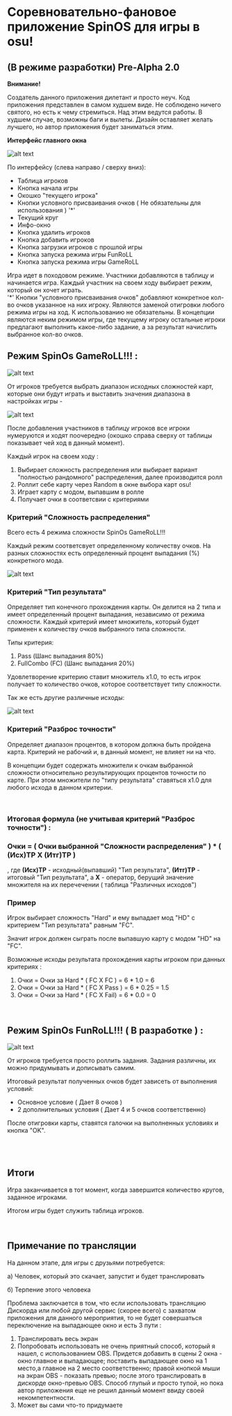 # Соревновательно-фановое приложение SpinOS для игры в osu!
## (В режиме разработки) Pre-Alpha 2.0

**Внимание!**

Создатель данного приложения дилетант и просто неуч.
Код приложения представлен в самом худшем виде. Не соблюдено ничего святого, но есть к чему стремиться. Над этим ведутся работы. В худшем случае, возможны баги и вылеты. Дизайн оставляет желать лучшего, но автор приложения будет заниматься этим.

**Интерфейс главного окна**

![alt text](https://sun9-46.userapi.com/impg/VtNxByo76XbAqGWr8cIQg5vblAeia-Wn7820gw/5gSneez2qUE.jpg?size=982x608&quality=96&sign=cadee28e7d54ed57e905e29e12b1ae4e&type=album)

По интерфейсу (слева направо / сверху вниз):
- Таблица игроков
- Кнопка начала игры
- Окошко "текущего игрока"
- Кнопки условного присваивания очков ( Не обязательны для использования ) '*'
- Текущий круг
- Инфо-окно
- Кнопка удалить игроков
- Кнопка добавить игроков
- Кнопка загрузки игроков с прошлой игры
- Кнопка запуска режима игры FunRoLL
- Кнопка запуска режима игры GameRoLL

Игра идет в походовом режиме. Участники добавляются в таблицу и начинается игра. Каждый участник на своем ходу выбирает режим, который он хочет играть.
<br>
'*' Кнопки "условного присваивания очков" добавляют конкретное кол-во очков указанное на них игроку. Являются заменой отигровки любого режима игры на ход. К использованию не обязательны. В концепции являются неким режимом игры, где текущему игроку остальные игроки предлагают выполнить какое-либо задание, а за результат начислить выбранное кол-во очков.


## Режим SpinOs GameRoLL!!! :

![alt text](https://sun9-41.userapi.com/impg/DM32vFTvHY9Bmm8U8sF8zIcjBeJ3UlmpLzFIEQ/1N06Ny9HHt8.jpg?size=783x490&quality=96&sign=843f48ef122999c916d4bd6f436001f1&type=album)

От игроков требуется выбрать диапазон исходных сложностей карт, которые они будут играть и выставить значения диапазона в настройках игры - 

![alt text](https://sun9-50.userapi.com/impg/6ZXnK9GNzwWyO1u9A3ma4GmTpkso_iAvGDZCIQ/U0CSlqqUUWE.jpg?size=582x182&quality=96&sign=761c0eb34be925a2c590989f83314b66&type=album)

После добавления участников в таблицу игроков все игроки нумеруются и ходят поочередно (окошко справа сверху от таблицы показывает чей ход в данный момент).

Каждый игрок на своем ходу :

1) Выбирает сложность распределения или выбирает вариант "полностью рандомного" распределения, далее производится ролл
2) Роллит себе карту через Random в окне выбора карт osu!
3) Играет карту с модом, выпавшим в ролле
4) Получает очки в соответсвии с критериями


### Критерий "Сложность распределения"
Всего есть 4 режима сложности SpinOs GameRoLL!!!

Каждый режим соответсвует определенному количеству очков.
На разных сложностях есть определенный процент выпадания (%) конкретного мода.

![alt text](https://sun9-72.userapi.com/impg/kIjWenVhSN9Tw0IJITpDS66Chlmytx71B8rnDA/qUS_RkpaZZM.jpg?size=487x208&quality=96&sign=8ab2a8831d887e85657a7441ead45d61&type=album)

### Критерий "Тип результата"
Определяет тип конечного прохождения карты.
Он делится на 2 типа и имеет определенный процент выпадания, независимо от режима сложности.
Каждый критерий имеет множитель, который будет применен к количеству очков выбранного типа сложности.

Типы критерия:
1) Pass (Шанс выпадания 80%)
2) FullCombo (FC) (Шанс выпадания 20%)

Удовлетворение критерию ставит множитель x1.0, то есть игрок получает то количество очков, которое соответствует типу сложности.

Так же есть другие различные исходы:

![alt text](https://sun9-15.userapi.com/impg/3ujafquvrpAz6dAWxiEkKJmo9yjpIXupPUhiZA/mfSA8eFcUNo.jpg?size=652x119&quality=96&sign=7b6ac756eb5dc0c36c7cb01663c2c6cc&type=album)

### Критерий "Разброс точности"
Определяет диапазон процентов, в котором должна быть пройдена карта.
Критерий не рабочий и, в данный момент, не влияет ни на что.

В концепции будет содержать множители к очкам выбранной сложности относительно результирующих процентов точности по карте. При этом множители по "типу результата" ставяться x1.0 для любого исхода в данном критерии.

<br>

### Итоговая формула (не учитывая критерий "Разброс точности") :
### Очки = ( Очки выбранной "Сложности распределения" ) * ( (Исх)ТР X (Итг)ТР )
, где **(Исх)ТР** - исходный(выпавший) "Тип результата", **(Итг)ТР** - итоговый "Тип результата", а **X** - оператор, берущий значение множителя на их перечечении ( таблица "Различных исходов") 
<br>
### Пример
Игрок выбирает сложность "Hard" и ему выпадает мод "HD" с критерием "Тип результата" равным "FC".

Значит игрок должен сыграть после выпавшую карту с модом "HD" на "FC".

Возможные исходы результата прохождения карты игроком при данных критериях : 
1) Очки = Очки за Hard * ( FC X FC ) = 6 * 1.0 = 6
2) Очки = Очки за Hard * ( FC X Pass ) = 6 * 0.25 = 1.5
3) Очки = Очки за Hard * ( FC X Fail) = 6 * 0.0 = 0

<br>

## Режим SpinOs FunRoLL!!! ( В разработке ) :
![alt text](https://sun9-3.userapi.com/impg/AFOChKDXFILzRzsi2gDvJ8kuAIv9NyFHRnopNg/VnaEsFOpklI.jpg?size=783x491&quality=96&sign=bb2b96b099365582d74363b72d4cfc92&type=album)

От игроков требуется просто роллить задания.
Задания различны, их можно придумывать и дописывать самим.

Итоговый результат полученных очков будет зависеть от выполнения условий:
- Основное условие ( Дает 8 очков )
- 2 дополнительных условия ( Дает 4 и 5 очков соответственно)

После отигровки карты, ставятся галочки на выполненных условиях и кнопка "OK".

<br>
<br>

## Итоги

Игра заканчивается в тот момент, когда завершится количество кругов, заданное игроками.

Итогом игры будет служить таблица игроков.

<br>

## Примечание по трансляции ##

На данном этапе, для игры с друзьями потребуется:

а) Человек, который это скачает, запустит и будет транслировать

б) Терпение этого человека

Проблема заключается в том, что если использовать трансляцию Дискорда или любой другой сервис (скорее всего) с захватом приложения для данного мероприятия, то не будет совершаться переключение на выпадающее окно и есть 3 пути :
1) Транслировать весь экран
2) Попробовать использовать не очень приятный способ, который я нашел, с использованием OBS. Придется добавить в сцены 2 окна - окно главное и выпадающее; поставить выпадающее окно на 1 место,а главное на 2 место соответственно; правой кнопкой мыши на экран OBS - показать превью; после этого транслировать в дискорде окно-превью OBS.
Способ глупый и просто тупой, но пока автор приложения еще не решил данный момент ввиду своей некомпетентности.
3) Может вы сами что-то придумаете
